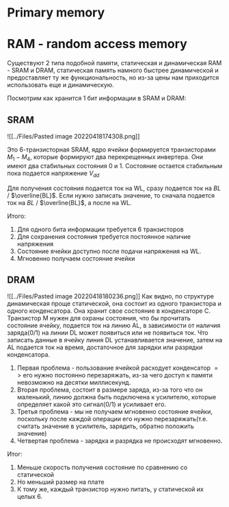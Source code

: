 # Primary memory
# RAM - random access memory
Существуют 2 типа подобной памяти, статическая и динамическая RAM - SRAM и DRAM, статическая память намного быстрее динамической и предоставляет ту же функциональность, но из-за цены нам приходится использовать еще и динамическую.

Посмотрим как хранится 1 бит информации в SRAM и DRAM:

## SRAM
![[../Files/Pasted image 20220418174308.png]]

Это 6-транзисторная SRAM, ядро ячейки формируется транзисторами $M_1-M_4$, которые формируют два перекрещенных инвертера. Они имеют два стабильных состояния $0$ и $1$. Состояние остается стабильным пока подается напряжение $V_{dd}$ 

Для получения состояния подается ток на WL, сразу подается ток на $BL$ / $\overline{BL}$. Если нужно записать значение, то сначала подается ток на  $BL$ / $\overline{BL}$, а после на WL.

Итого:
1. Для одного бита информации требуется 6 транзисторов
2. Для сохранения состояния требуется постоянное наличие напряжения
3. Состояние ячейки доступно после подачи напряжения на WL.
4. Мгновенно получаем состояние ячейки

## DRAM
![[../Files/Pasted image 20220418180236.png]]
Как видно, по структуре динамическая проще статической, она состоит из одного транзистора и одного конденсатора. Она хранит свое состояние в конденсаторе $\text{C}$. Транзистор M нужен для охраны состояния, что бы прочитать состояние ячейку, подается ток на линию AL, в зависимости от наличия заряда(0/1) на линии $\text{DL}$ может появиться или не появиться ток. Что записать данные в ячейку линия $\text{DL}$ устанавливается значение, затем на $\text{AL}$ подается ток на время, достаточное для зарядки или разрядки конденсатора. 
1. Первая проблема - пользование ячейкой расходует конденсатор $=>$ его нужно постоянно перезаряжать, из-за чего доступ к памяти невозможно на десятки миллисекунд. 
2. Вторая проблема, состоит в размере заряда, из-за того что он маленький, линию должна быть подключена к усилителю, которые определяет какой это сигнал(0/1) и усиливает его.
3. Третья проблема - мы не получаем мгновенно состояние ячейки, поскольку после каждой операции его нужно перезаряжать(т.е. считать значение в усилитель, зарядить, обратно положить значение)
4. Четвертая проблема - зарядка и разрядка не происходят мгновенно.

Итог:
1. Меньше скорость получения состояние по сравнению со статической
2. Но меньший размер на плате
3. К тому же, каждый транзистор нужно питать, у статической их целых 6.